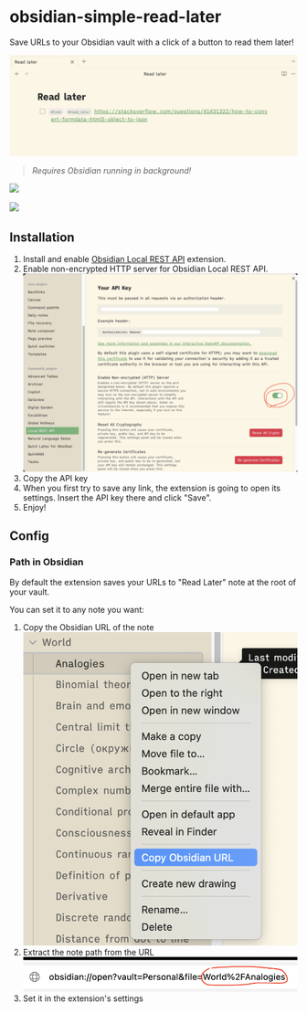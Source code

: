 # obsidian-simple-read-later

Save URLs to your Obsidian vault with a click of a button to read them later!

![](./pics/ext_res.png)

> *Requires Obsidian running in background!*

[![](https://img.shields.io/chrome-web-store/v/fnahmopebdcdngkmejdodljgccofeigl
)](https://chromewebstore.google.com/detail/obsidian-simple-read-late/fnahmopebdcdngkmejdodljgccofeigl)

[![](https://img.shields.io/badge/firefox-1.0.0-blue)](https://addons.mozilla.org/en-US/firefox/addon/obsidian-simple-read-later/)

## Installation

1. Install and enable [Obsidian Local REST API](https://github.com/coddingtonbear/obsidian-local-rest-api) extension.
2. Enable non-encrypted HTTP server for Obsidian Local REST API.
    ![](./pics/ext_local_rest_config.png)
3. Copy the API key
4. When you first try to save any link, the extension is going to open its settings. Insert the API key there and click "Save".
5. Enjoy!

## Config

### Path in Obsidian

By default the extension saves your URLs to "Read Later" note at the root of your vault. 

You can set it to any note you want:
1. Copy the Obsidian URL of the note
    ![](./pics/ext_note_path_1.png)
2. Extract the note path from the URL
    ![](./pics/ext_note_path_2.png)
3. Set it in the extension's settings
